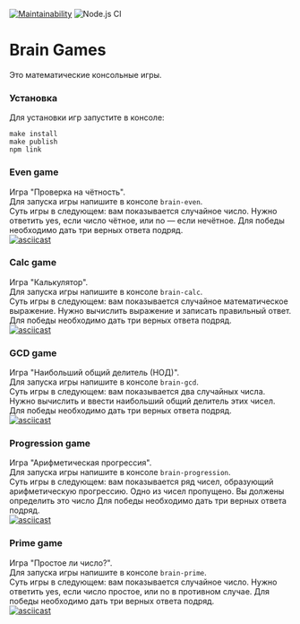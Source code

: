 [![Maintainability](https://api.codeclimate.com/v1/badges/a99a88d28ad37a79dbf6/maintainability)](https://codeclimate.com/github/codeclimate/codeclimate/maintainability)
![Node.js CI](https://github.com/leetvig/frontend-project-lvl1/workflows/Node.js%20CI/badge.svg)

# Brain Games

Это математические консольные игры.

### Установка
Для установки игр запустите в консоле:
```
make install
make publish
npm link
```
### Even game
Игра "Проверка на чётность".  
Для запуска игры напишите в консоле `brain-even`.  
Суть игры в следующем: вам показывается случайное число. Нужно ответить yes, если число чётное, или no — если нечётное.
Для победы необходимо дать три верных ответа подряд.  
[![asciicast](https://asciinema.org/a/IF5U7gwr6C5EhglNm6LAyoyfU.svg)](https://asciinema.org/a/IF5U7gwr6C5EhglNm6LAyoyfU)

### Calc game
Игра "Калькулятор".  
Для запуска игры напишите в консоле `brain-calc`.  
Суть игры в следующем: вам показывается случайное математическое выражение. Нужно вычислить выражение и записать правильный ответ.
Для победы необходимо дать три верных ответа подряд.  
[![asciicast](https://asciinema.org/a/an6hIEAmAkdlgVItRuVcdceul.svg)](https://asciinema.org/a/an6hIEAmAkdlgVItRuVcdceul)

### GCD game
Игра "Наибольший общий делитель (НОД)".  
Для запуска игры напишите в консоле `brain-gcd`.  
Суть игры в следующем: вам показывается два случайных числа. Нужно вычислить и ввести наибольший общий делитель этих чисел.
Для победы необходимо дать три верных ответа подряд.  
[![asciicast](https://asciinema.org/a/MF9a8GnxuNkcrofcVmAMupcJ8.svg)](https://asciinema.org/a/MF9a8GnxuNkcrofcVmAMupcJ8)

### Progression game
Игра "Арифметическая прогрессия".  
Для запуска игры напишите в консоле `brain-progression`.  
Суть игры в следующем: вам показывается ряд чисел, образующий арифметическую прогрессию. Одно из чисел пропущено. Вы должены определить это число
Для победы необходимо дать три верных ответа подряд.  
[![asciicast](https://asciinema.org/a/wEg5UEeIseQzCcT7s3OdKs9Fg.svg)](https://asciinema.org/a/wEg5UEeIseQzCcT7s3OdKs9Fg)

### Prime game
Игра "Простое ли число?".  
Для запуска игры напишите в консоле `brain-prime`.  
Суть игры в следующем: вам показывается случайное число. Нужно ответить yes, если число простое, или no в противном случае.
Для победы необходимо дать три верных ответа подряд.  
[![asciicast](https://asciinema.org/a/quQJAoSDWQK6OPw8bx3NfW2sS.svg)](https://asciinema.org/a/quQJAoSDWQK6OPw8bx3NfW2sS)